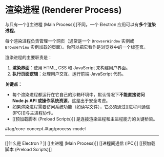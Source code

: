 # 渲染进程 (Renderer Process)

与只有一个[[主进程 (Main Process)]]不同，一个 Electron 应用可以有**多个渲染进程**。

每个渲染进程负责管理一个网页（通常是一个 `BrowserWindow` 实例或 `BrowserView` 实例加载的页面）。你可以把它看作是浏览器中的一个标签页。

渲染进程的主要职责是：

1.  **渲染界面**：使用 HTML, CSS 和 JavaScript 来构建用户界面。
2.  **执行页面逻辑**：处理用户交互、运行前端 JavaScript 代码。

**关键点：**

*   每个渲染进程都运行在它自己的沙箱环境中，默认情况下**不能直接访问 Node.js API 或操作系统资源**。这是出于安全考虑。
*   如果渲染进程需要访问系统功能（如读写文件），它必须通过[[进程间通信 (IPC)]]与主进程协作。
*   [[预加载脚本 (Preload Scripts)]] 是连接渲染进程和主进程能力的关键桥梁。

#tag/core-concept #tag/process-model

---

[[什么是 Electron？]]
[[主进程 (Main Process)]]
[[进程间通信 (IPC)]]
[[预加载脚本 (Preload Scripts)]]
